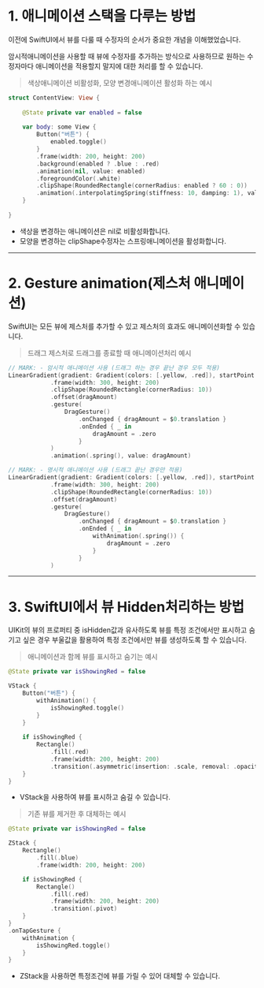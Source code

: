 ﻿
# 1. 애니메이션 스택을 다루는 방법

이전에 SwiftUI에서 뷰를 다룰 때 수정자의 순서가 중요한 개념을 이해했었습니다.

암시적애니메이션을 사용할 때 뷰에 수정자를 추가하는 방식으로 사용하므로 원하는 수정자마다 애니메이션을 적용할지 말지에 대한 처리를 할 수 있습니다.

> 색상애니메이션 비활성화, 모양 변경애니메이션 활성화 하는 예시

```swift
struct ContentView: View {
    
    @State private var enabled = false
    
    var body: some View {
        Button("버튼") {
            enabled.toggle()
        }
        .frame(width: 200, height: 200)
        .background(enabled ? .blue : .red)
        .animation(nil, value: enabled)
        .foregroundColor(.white)
        .clipShape(RoundedRectangle(cornerRadius: enabled ? 60 : 0))
        .animation(.interpolatingSpring(stiffness: 10, damping: 1), value: enabled)
    }
    
}

```

-   색상을 변경하는 애니메이션은 nil로 비활성화합니다.
-   모양을 변경하는 clipShape수정자는 스프링애니메이션을 활성화합니다.

----------

# 2. Gesture animation(제스처 애니메이션)

SwiftUI는 모든 뷰에 제스처를 추가할 수 있고 제스처의 효과도 애니메이션화할 수 있습니다.

> 드래그 제스처로 드래그를 종료할 때 애니메이션처리 예시

```swift
// MARK: - 암시적 애니메이션 사용 (드래그 하는 경우 끝난 경우 모두 적용)
LinearGradient(gradient: Gradient(colors: [.yellow, .red]), startPoint: .topLeading, endPoint: .bottomTrailing)
            .frame(width: 300, height: 200)
            .clipShape(RoundedRectangle(cornerRadius: 10))
            .offset(dragAmount)
            .gesture(
                DragGesture()
                    .onChanged { dragAmount = $0.translation }
                    .onEnded { _ in
                        dragAmount = .zero
                    }
            )
            .animation(.spring(), value: dragAmount)

// MARK: - 명시적 애니메이션 사용 (드래그 끝난 경우만 적용)
LinearGradient(gradient: Gradient(colors: [.yellow, .red]), startPoint: .topLeading, endPoint: .bottomTrailing)
            .frame(width: 300, height: 200)
            .clipShape(RoundedRectangle(cornerRadius: 10))
            .offset(dragAmount)
            .gesture(
                DragGesture()
                    .onChanged { dragAmount = $0.translation }
                    .onEnded { _ in
                        withAnimation(.spring()) {
                            dragAmount = .zero
                        }
                    }
            )

```

----------

# 3. SwiftUI에서 뷰 Hidden처리하는 방법

UIKit의 뷰의 프로퍼티 중 isHidden값과 유사하도록 뷰를 특정 조건에서만 표시하고 숨기고 싶은 경우 부울값을 활용하여 특정 조건에서만 뷰를 생성하도록 할 수 있습니다.

> 애니메이션과 함께 뷰를 표시하고 숨기는 예시

```swift
@State private var isShowingRed = false

VStack {
    Button("버튼") {
        withAnimation() {
            isShowingRed.toggle()
        }
    }
    
    if isShowingRed {
        Rectangle()
            .fill(.red)
            .frame(width: 200, height: 200)
            .transition(.asymmetric(insertion: .scale, removal: .opacity))
    }
}

```

-   VStack을 사용하여 뷰를 표시하고 숨길 수 있습니다.

> 기존 뷰를 제거한 후 대체하는 예시

```swift
@State private var isShowingRed = false

ZStack {
    Rectangle()
        .fill(.blue)
        .frame(width: 200, height: 200)

    if isShowingRed {
        Rectangle()
            .fill(.red)
            .frame(width: 200, height: 200)
            .transition(.pivot)
    }
}
.onTapGesture {
    withAnimation {
        isShowingRed.toggle()
    }
}

```

-   ZStack을 사용하면 특정조건에 뷰를 가릴 수 있어 대체할 수 있습니다.
